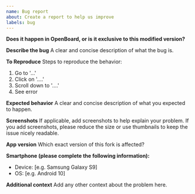 ```yaml
---
name: Bug report
about: Create a report to help us improve
labels: bug
---
```


<!-- Please search open and closed issues to avoid duplicates -->
**Does it happen in OpenBoard, or is it exclusive to this modified version?**

**Describe the bug**
A clear and concise description of what the bug is.

**To Reproduce**
Steps to reproduce the behavior:
1. Go to '...'
2. Click on '....'
3. Scroll down to '....'
4. See error

**Expected behavior**
A clear and concise description of what you expected to happen.

**Screenshots**
If applicable, add screenshots to help explain your problem.
If you add screenshots, please reduce the size or use thumbnails to keep the issue nicely readable.

**App version**
Which exact version of this fork is affected?

**Smartphone (please complete the following information):**
 - Device: [e.g. Samsung Galaxy S9]
 - OS: [e.g. Android 10]

**Additional context**
Add any other context about the problem here.

